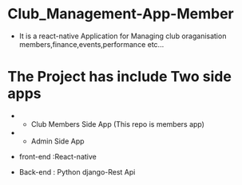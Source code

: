 # Club_Management-App-Member
- It is a react-native Application for Managing club oraganisation members,finance,events,performance etc...
# The Project has include Two side apps
- * Club Members Side App (This repo is members app)

- * Admin Side App 
- front-end :React-native
- Back-end  : Python django-Rest Api
